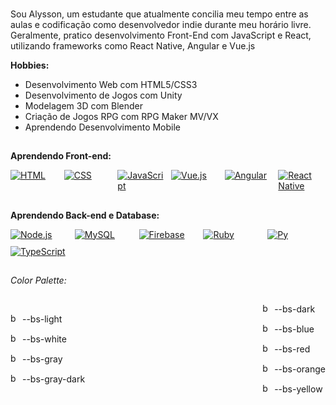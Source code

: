 ### 
Sou Alysson, um estudante que atualmente concilia meu tempo entre as aulas e codificação como desenvolvedor indie durante meu horário livre. Geralmente, pratico desenvolvimento Front-End com JavaScript e React, utilizando frameworks como React Native, Angular e Vue.js

**Hobbies:**

- Desenvolvimento Web com HTML5/CSS3
- Desenvolvimento de Jogos com Unity
- Modelagem 3D com Blender
- Criação de Jogos RPG com RPG Maker MV/VX
- Aprendendo Desenvolvimento Mobile

##

**Aprendendo Front-end:**

<div style="display: grid; grid-template-columns: repeat(6, 1fr); gap: 10px;">
  <a href="https://developer.mozilla.org/en-US/docs/Web/HTML">
    <img src="https://img.shields.io/badge/HTML-E34F26?logo=html5&logoColor=white" alt="HTML">
  </a>
  <a href="https://developer.mozilla.org/en-US/docs/Web/CSS">
    <img src="https://img.shields.io/badge/CSS3-1572B6?logo=css3&logoColor=white" alt="CSS">
  </a>
  <a href="https://developer.mozilla.org/en-US/docs/Web/JavaScript">
    <img src="https://img.shields.io/badge/Javascript-F7DF1E?logo=javascript&logoColor=white" alt="JavaScript">
  </a>
  <a href="https://vuejs.org/">
    <img src="https://img.shields.io/badge/Vue.js-4FC08D?logo=vue.js&logoColor=white" alt="Vue.js">
  </a>
  <a href="https://angular.io/">
    <img src="https://img.shields.io/badge/Angular-DD0031?logo=angular&logoColor=white" alt="Angular">
  </a>
    <a href="https://reactnative.dev/">
    <img src="https://img.shields.io/badge/React_Native-61DAFB?logo=react&logoColor=white" alt="React Native">
  </a>
</div>

##

**Aprendendo Back-end e Database:**
<div style="display: grid; grid-template-columns: repeat(5, 1fr); gap: 10px;">
  <a href="https://nodejs.org/">
    <img src="https://img.shields.io/badge/Node.js-339933?logo=node.js&logoColor=white" alt="Node.js">
  </a>
  <a href="https://www.mysql.com/">
    <img src="https://img.shields.io/badge/MySQL-4479A1?logo=mysql&logoColor=white" alt="MySQL">
  </a>
  <a href="https://firebase.google.com/">
    <img src="https://img.shields.io/badge/Firebase-FFCA28?logo=firebase&logoColor=black" alt="Firebase">
  </a>
  
  <a href="https://www.ruby-lang.org/">
    <img src="https://img.shields.io/badge/Ruby-CC342D?logo=ruby&logoColor=white" alt="Ruby">
  </a>
<a href="https://www.python.org/">
  <img src="https://img.shields.io/badge/Python-3776AB?logo=python&logoColor=white" alt="Py">
</a>
  <a href="https://www.typescriptlang.org/">
    <img src="https://img.shields.io/badge/TypeScript-3178C6?logo=typescript&logoColor=white" alt="TypeScript">
  </a>
</div>


##

*Color Palette:*
<div style="display: flex; justify-content: space-between; align-items: center;">
   <div>
      <p><img alt="bs-light" height="15" width="15" src="https://placehold.co/15x15/f8f9fa/f8f9fa.png" /> --bs-light</p>
      <p><img alt="bs-white" height="15" width="15" src="https://placehold.co/15x15/fff/fff.png" /> --bs-white</p>
      <p><img alt="bs-gray" height="15" width="15" src="https://placehold.co/15x15/6c757d/6c757d.png" /> --bs-gray</p>
      <p><img alt="bs-gray-dark" height="15" width="15" src="https://placehold.co/15x15/343a40/343a40.png" /> --bs-gray-dark</p>
   </div>
   <div>
      <p><img alt="bs-dark" height="15" width="15" src="https://placehold.co/15x15/212529/212529.png" /> --bs-dark</p>
      <p><img alt="bs-blue" height="15" width="15" src="https://placehold.co/15x15/0d6efd/0d6efd.png" /> --bs-blue</p>
      <p><img alt="bs-red" height="15" width="15" src="https://placehold.co/15x15/dc3545/dc3545.png" /> --bs-red</p>
      <p><img alt="bs-orange" height="15" width="15" src="https://placehold.co/15x15/bd5d38/bd5d38.png" /> --bs-orange</p>
      <p><img alt="bs-yellow" height="15" width="15" src="https://placehold.co/15x15/ffc107/ffc107.png" /> --bs-yellow</p>
   </div>
</div>

##
